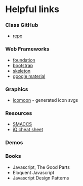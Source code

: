 # Helpful links

### Class GitHub
* [repo](https://github.com/codefellows/seattle-301d21)

### Web Frameworks
* [foundation](http://foundation.zurb.com/)
* [bootstrap](http://getbootstrap.com/)
* [skeleton](getskeleton.com)
* [google material](https://material.io/guidelines/#introduction-principles)

### Graphics
* [icomoon](icomoon.io) - generated icon svgs

### Resources
* [SMACCS](https://smacss.com/)
* [jQ cheat sheet](https://oscarotero.com/jquery/)

### Demos

### Books
* Javascript, The Good Parts
* Eloquent Javascript
* Javascript Design Patterns
